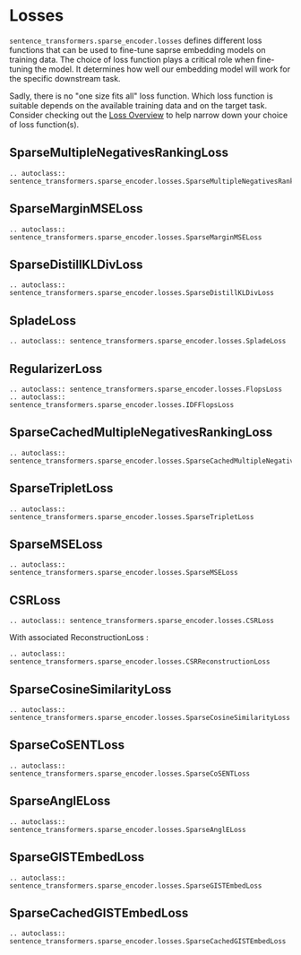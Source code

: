 # Losses

`sentence_transformers.sparse_encoder.losses` defines different loss functions that can be used to fine-tune saprse embedding models on training data. The choice of loss function plays a critical role when fine-tuning the model. It determines how well our embedding model will work for the specific downstream task.

Sadly, there is no "one size fits all" loss function. Which loss function is suitable depends on the available training data and on the target task. Consider checking out the [Loss Overview](../../sparse_encoder/loss_overview.md) to help narrow down your choice of loss function(s).


## SparseMultipleNegativesRankingLoss
```{eval-rst}
.. autoclass:: sentence_transformers.sparse_encoder.losses.SparseMultipleNegativesRankingLoss
```

## SparseMarginMSELoss
```{eval-rst}
.. autoclass:: sentence_transformers.sparse_encoder.losses.SparseMarginMSELoss
```

## SparseDistillKLDivLoss
```{eval-rst}
.. autoclass:: sentence_transformers.sparse_encoder.losses.SparseDistillKLDivLoss
``` 

## SpladeLoss
```{eval-rst}
.. autoclass:: sentence_transformers.sparse_encoder.losses.SpladeLoss
```

## RegularizerLoss
```{eval-rst}
.. autoclass:: sentence_transformers.sparse_encoder.losses.FlopsLoss
.. autoclass:: sentence_transformers.sparse_encoder.losses.IDFFlopsLoss
```

## SparseCachedMultipleNegativesRankingLoss
```{eval-rst}
.. autoclass:: sentence_transformers.sparse_encoder.losses.SparseCachedMultipleNegativesRankingLoss
```

## SparseTripletLoss
```{eval-rst}
.. autoclass:: sentence_transformers.sparse_encoder.losses.SparseTripletLoss
```

## SparseMSELoss
```{eval-rst}
.. autoclass:: sentence_transformers.sparse_encoder.losses.SparseMSELoss
```

## CSRLoss
```{eval-rst}
.. autoclass:: sentence_transformers.sparse_encoder.losses.CSRLoss
```
With associated ReconstructionLoss :

```{eval-rst}
.. autoclass:: sentence_transformers.sparse_encoder.losses.CSRReconstructionLoss
```

## SparseCosineSimilarityLoss
```{eval-rst}
.. autoclass:: sentence_transformers.sparse_encoder.losses.SparseCosineSimilarityLoss
```

## SparseCoSENTLoss
```{eval-rst}
.. autoclass:: sentence_transformers.sparse_encoder.losses.SparseCoSENTLoss
```

## SparseAnglELoss
```{eval-rst}
.. autoclass:: sentence_transformers.sparse_encoder.losses.SparseAnglELoss
```

## SparseGISTEmbedLoss
```{eval-rst}
.. autoclass:: sentence_transformers.sparse_encoder.losses.SparseGISTEmbedLoss
```

## SparseCachedGISTEmbedLoss
```{eval-rst}
.. autoclass:: sentence_transformers.sparse_encoder.losses.SparseCachedGISTEmbedLoss
```
